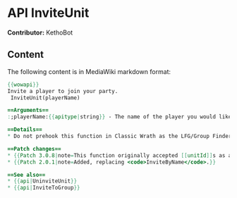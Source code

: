# API InviteUnit

**Contributor:** KethoBot

## Content

The following content is in MediaWiki markdown format:

```mediawiki
{{wowapi}}
Invite a player to join your party.
 InviteUnit(playerName)

==Arguments==
:;playerName:{{apitype|string}} - The name of the player you would like to invite to a group. 

==Details==
* Do not prehook this function in Classic Wrath as the LFG/Group Finder uses it directly. Only Secure Hook it. 

==Patch changes==
* {{Patch 3.0.8|note=This function originally accepted [[unitId]]s as a possible argument, but was changed in the patch to accept only player names.|comment=Code should be updated to use [[API UnitName|UnitName]]("unit") instead.}}
* {{Patch 2.0.1|note=Added, replacing <code>InviteByName</code>.}}

==See also==
* {{api|UninviteUnit}}
* {{api|InviteToGroup}}
```